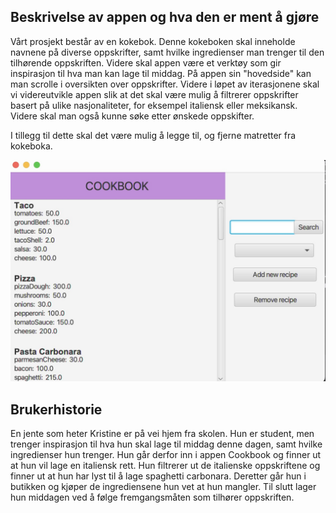 ## Beskrivelse av appen og hva den er ment å gjøre 

Vårt prosjekt består av en kokebok. Denne kokeboken skal inneholde navnene på diverse oppskrifter, samt hvilke ingredienser man trenger til den tilhørende oppskriften. Videre skal appen være et verktøy som gir inspirasjon til hva man kan lage til middag. På appen sin "hovedside" kan man scrolle i oversikten over oppskrifter. Videre i løpet av iterasjonene skal vi videreutvikle appen slik at det skal være mulig å filtrerer oppskrifter basert på ulike nasjonaliteter, for eksempel italiensk eller meksikansk. Videre skal man også kunne søke etter ønskede oppskifter. 

I tillegg til dette skal det være mulig å legge til, og fjerne matretter fra kokeboka.

![Bildebeskrivelse](IllustrationOfApp.jpeg)


## Brukerhistorie

En jente som heter Kristine er på vei hjem fra skolen. Hun er student, men trenger inspirasjon til hva hun skal lage til middag denne dagen, samt hvilke ingredienser hun trenger. Hun går derfor inn i appen Cookbook og finner ut at hun vil lage en italiensk rett. Hun filtrerer ut de italienske oppskriftene og finner ut at hun har lyst til å lage spaghetti carbonara. Deretter går hun i butikken og kjøper de ingrediensene hun vet at hun mangler. Til slutt lager hun middagen ved å følge fremgangsmåten som tilhører oppskriften. 